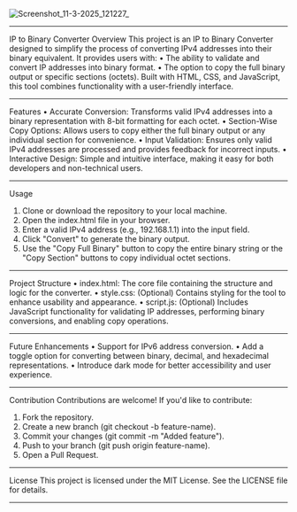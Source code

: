![Screenshot_11-3-2025_121227_](https://github.com/user-attachments/assets/1b86d81f-62e2-4e49-a60f-b0907891db59)
________________________________________
IP to Binary Converter
Overview
This project is an IP to Binary Converter designed to simplify the process of converting IPv4 addresses into their binary equivalent. It provides users with:
•	The ability to validate and convert IP addresses into binary format.
•	The option to copy the full binary output or specific sections (octets).
Built with HTML, CSS, and JavaScript, this tool combines functionality with a user-friendly interface.
________________________________________
Features
•	Accurate Conversion: Transforms valid IPv4 addresses into a binary representation with 8-bit formatting for each octet.
•	Section-Wise Copy Options: Allows users to copy either the full binary output or any individual section for convenience.
•	Input Validation: Ensures only valid IPv4 addresses are processed and provides feedback for incorrect inputs.
•	Interactive Design: Simple and intuitive interface, making it easy for both developers and non-technical users.
________________________________________
Usage
1.	Clone or download the repository to your local machine.
2.	Open the index.html file in your browser.
3.	Enter a valid IPv4 address (e.g., 192.168.1.1) into the input field.
4.	Click "Convert" to generate the binary output.
5.	Use the "Copy Full Binary" button to copy the entire binary string or the "Copy Section" buttons to copy individual octet sections.
________________________________________
Project Structure
•	index.html: The core file containing the structure and logic for the converter.
•	style.css: (Optional) Contains styling for the tool to enhance usability and appearance.
•	script.js: (Optional) Includes JavaScript functionality for validating IP addresses, performing binary conversions, and enabling copy operations.
________________________________________
Future Enhancements
•	Support for IPv6 address conversion.
•	Add a toggle option for converting between binary, decimal, and hexadecimal representations.
•	Introduce dark mode for better accessibility and user experience.
________________________________________
Contribution
Contributions are welcome! If you'd like to contribute:
1.	Fork the repository.
2.	Create a new branch (git checkout -b feature-name).
3.	Commit your changes (git commit -m "Added feature").
4.	Push to your branch (git push origin feature-name).
5.	Open a Pull Request.
________________________________________
License
This project is licensed under the MIT License. See the LICENSE file for details.
________________________________________
